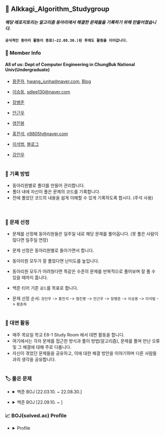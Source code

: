 ## 📖 Alkkagi_Algorithm_Studygroup

#### *해당 레포지토리는 알고리즘 동아리에서 해결한 문제들을 기록하기 위해 만들어졌습니다.*   
#### `공식적인 동아리 활동이 종료(~22.08.30.)된 후에도 활동을 이어갑니다.`
<p></p>   



### 🤵 Member Info

#### All of us: Dept of Computer Engineering in ChungBuk National Univ(Undergraduate)

- [황준하](https://github.com/IamJunhaHwang), hwang_junha@naver.com, [Blog](https://velog.io/@jhhwghg9911)

- [이승동](https://github.com/sdlee130), sdlee130@naver.com
- [장병준](https://github.com/ByeongJun-Jang)
- [안근우](https://github.com/kgeunwo77)
- [염진봉](https://github.com/jinbong-yeom)
- [홍진석](https://github.com/Hong-JinSuk), n9805h@naver.com
- [이석범](https://github.com/stoneTiger0912), [블로그](https://stonetiger0912.github.io/)
- [강인우](https://github.com/kiw331)
<br></br>

### 📝 기록 방법

- 동아리원별로 폴더를 만들어 관리합니다.
- 폴더 내에 자신이 풀은 문제의 코드를 기록합니다.
- 전에 풀었던 코드의 내용을 쉽게 이해할 수 있게 기록하도록 합시다. (주석 사용)   
<br></br>

### 🔖 문제 선정

- 문제를 선정해 동아리원들은 일주일 내로 해당 문제를 풀어옵니다. (못 풀은 사람이 많다면 일주일 연장)
- 문제 선정은 동아리원별로 돌아가면서 합니다.
- 동아리원 모두가 잘 풀었다면 난이도를 높입니다. 
- 동아리원 모두가 어려웠다면 똑같은 수준의 문제를 반복적으로 풀어보며 잘 풀 수 있을 때까지 풉니다.
- 백준 티어 기준 `골드`를 목표로 합니다.

- 문제 선정 순서: `강인우` -> `홍진석` -> `염진봉` -> `안근우` -> `장병준` -> `이승동` -> `이석범` -> `황준하`
<br></br>

### 📢 대면 활동

- 매주 목요일 학교 E8-1 Study Room 에서 대면 활동을 합니다.
- 여기에서는 각자 문제를 접근한 방식과 풀이 방법(알고리즘), 문제를 풀며 만난 오류 및 그 해결에 대해 주로 다룹니다. 
- 자신이 겪었던 문제들을 공유하고, 이에 대한 해결 방안을 이야기하며 다른 사람들과의 생각을 공유합니다.
<br></br>

### 🏷️ 풀은 문제

- <details><summary>백준 BOJ [22.03.10. ~ 22.08.30.] </summary>
  <br></br>
  
  |순번|문제|링크|TAG|티어|
  |:------:|:---:|:---:|:---:|:--:|
  |1 번|국회의원 선거|[백준 1417](https://www.acmicpc.net/problem/1417)|구현, 그리디|S5
  |2 번|계단 오르기|[백준 2579](https://www.acmicpc.net/problem/2579)|DP|S3
  |3 번|수 복원하기|[백준 2312](https://www.acmicpc.net/problem/2312)|수학|S3
  |4 번|회의실 배정|[백준 1931](https://www.acmicpc.net/problem/1931)|그리디|S2
  |5 번|접두사|[백준 1141](https://www.acmicpc.net/problem/1141)|구현, 정렬|S2
  |6 번|바이러스|[백준 2606](https://www.acmicpc.net/problem/2606)|그래프, DFS, BFS|S3
  |7 번|나이트의 이동|[백준 7562](https://www.acmicpc.net/problem/7562)|그래프, BFS|S1
  |8 번|최소비용 구하기|[백준 1916](https://www.acmicpc.net/problem/1916)|그래프, 다익스트라|G5
  |9 번|사다리|[백준 2022](https://www.acmicpc.net/problem/2022)|수학, 이분탐색|S1
  |10 번|숨바꼭질|[백준 1697](https://www.acmicpc.net/problem/1697)|그래프, BFS|S1
  |11 번|오르막수|[백준 11057](https://www.acmicpc.net/problem/11057)|DP|S1
  |12 번|평범한 배낭|[백준 12865](https://www.acmicpc.net/problem/12865)|DP, knapsack|G5
  |13 번|효율적인 해킹|[백준 1325](https://www.acmicpc.net/problem/1325)|그래프, DFS, BFS|S1
  |14 번|미친 로봇|[백준 1405](https://www.acmicpc.net/problem/1405)|그래프, BFS, 수학|G5
  |15 번|색종이 만들기|[백준 2630](https://www.acmicpc.net/problem/2630)|분할정복, 재귀|S2
  |16 번|쇠막대기|[백준 10799](https://www.acmicpc.net/problem/10799)|스택, 자료구조|S3
  
</details>

- <details><summary>백준 BOJ [22.09.10. ~ ] </summary>
  <br></br>
  
  |순번|문제|링크|TAG|티어|
  |:------:|:---:|:---:|:---:|:--:|
  |17 번|동물원|[백준 1309](https://www.acmicpc.net/problem/1309)|DP|S1
  |18 번|암호 만들기|[백준 1759](https://www.acmicpc.net/problem/1759)|브루트포스,백트래킹,조합론|G5   
  |19 번|월드컵|[백준 6987](https://www.acmicpc.net/problem/6987)|브루트포스,백트래킹|G5   
  |20 번|도서관|[백준 1461](https://www.acmicpc.net/problem/1461)|그리디 알고리즘, 정렬|G5
  |21 번|별찍기-10|[백준 2447](https://www.acmicpc.net/problem/2447)|분할 정복, 재귀|G5
  |22 번|포도주 시식|[백준 2156](https://www.acmicpc.net/problem/2156)|DP|S1
  |23 번|피자 굽기|[백준 1756](https://www.acmicpc.net/problem/1756)|구현|G5
  |24 번|용액 합성하기|[백준 14921](https://www.acmicpc.net/problem/14921)|정렬, 두 포인터|G5
  |25 번|가르침|[백준 1062](https://www.acmicpc.net/problem/1062)|부루트포스, 백트래킹|G4
  |26 번|숨바꼭질 4|[백준 13913](https://www.acmicpc.net/problem/13913)|그래프, BFS|G4
  |27 번|공통 부분 문자열|[백준 5582](https://www.acmicpc.net/problem/5582)|DP|G5
  |28 번|쌓기나무|[백준 13269](https://www.acmicpc.net/problem/13269)|구현, 그리디|G4
  |29 번|부분합|[백준 1806](https://www.acmicpc.net/problem/1806)|투 포인터|G4
  |30 번|최단경로|[백준 1753](https://www.acmicpc.net/problem/1753)|다익스트라|G4
  |31 번|최소 스패닝 트리|[백준 1197](https://www.acmicpc.net/problem/1197)|그래프, 최소 스패닝 트리 |G4
  |32 번|복날|[백준 1686](https://www.acmicpc.net/problem/1686)|그래프, BFS|G4
  
  
</details>

### :chart_with_upwards_trend: BOJ(solved.ac) Profile

- <details><summary>Profile</summary>

  <br></br>
  
  **황준하**  
    
  [![Solved.ac 프로필](http://mazassumnida.wtf/api/v2/generate_badge?boj=jhhwghg9911)](https://solved.ac/jhhwghg9911)
  
  **이승동** 
  
  [![Solved.ac 프로필](http://mazassumnida.wtf/api/v2/generate_badge?boj=sdlee130)](https://solved.ac/sdlee130)
  
  **장병준** 
  
  [![Solved.ac 프로필](http://mazassumnida.wtf/api/v2/generate_badge?boj=qudwns8616)](https://solved.ac/qudwns8616)
  
  **안근우** 
  
  [![Solved.ac 프로필](http://mazassumnida.wtf/api/v2/generate_badge?boj=kgeunwo77)](https://solved.ac/kgeunwo77)
  
  **홍진석** 
  
  [![Solved.ac 프로필](http://mazassumnida.wtf/api/v2/generate_badge?boj=n9805h)](https://solved.ac/n9805h)
  
  **염진봉** 
  
  [![Solved.ac 프로필](http://mazassumnida.wtf/api/v2/generate_badge?boj=wlftj13)](https://solved.ac/wlftj13)
  
  **강인우** 
  
  [![Solved.ac 프로필](http://mazassumnida.wtf/api/v2/generate_badge?boj=colini)](https://solved.ac/colini)
  
  **이석범** 
  
  [![Solved.ac 프로필](http://mazassumnida.wtf/api/v2/generate_badge?boj=dltjrqja1)](https://solved.ac/dltjrqja1)
  
  
  
</details>


